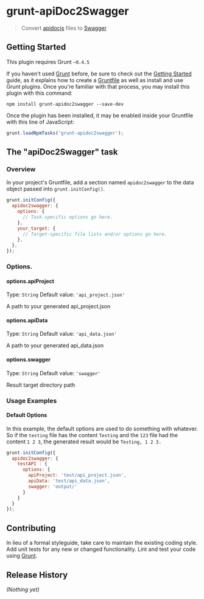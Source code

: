 # grunt-apiDoc2Swagger

> Convert [apidocjs](http://apidocjs.com) files to [Swagger](http://swagger.io)

## Getting Started
This plugin requires Grunt `~0.4.5`

If you haven't used [Grunt](http://gruntjs.com/) before, be sure to check out the [Getting Started](http://gruntjs.com/getting-started) guide, as it explains how to create a [Gruntfile](http://gruntjs.com/sample-gruntfile) as well as install and use Grunt plugins. Once you're familiar with that process, you may install this plugin with this command:

```shell
npm install grunt-apidoc2swagger --save-dev
```

Once the plugin has been installed, it may be enabled inside your Gruntfile with this line of JavaScript:

```js
grunt.loadNpmTasks('grunt-apidoc2swagger');
```

## The "apiDoc2Swagger" task

### Overview
In your project's Gruntfile, add a section named `apidoc2swagger` to the data object passed into `grunt.initConfig()`.

```js
grunt.initConfig({
  apidoc2swagger: {
    options: {
      // Task-specific options go here.
    },
    your_target: {
      // Target-specific file lists and/or options go here.
    },
  },
});
```

### Options.

#### options.apiProject
Type: `String`
Default value: `'api_project.json'`

A path to your generated api_project.json

#### options.apiData
Type: `String`
Default value: `'api_data.json'`

A path to your generated api_data.json

#### options.swagger
Type: `String`
Default value: `'swagger'`

Result target directory path

### Usage Examples

#### Default Options
In this example, the default options are used to do something with whatever. So if the `testing` file has the content `Testing` and the `123` file had the content `1 2 3`, the generated result would be `Testing, 1 2 3.`

```js
grunt.initConfig({
  apidoc2swagger: {
    testAPI : {
      options: {
        apiProject: 'test/api_project.json',
        apiData: 'test/api_data.json',
        swagger: 'output/'
      }
    }
  }
});
```

## Contributing
In lieu of a formal styleguide, take care to maintain the existing coding style. Add unit tests for any new or changed functionality. Lint and test your code using [Grunt](http://gruntjs.com/).

## Release History
_(Nothing yet)_
